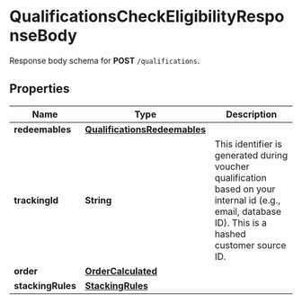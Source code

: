 

# QualificationsCheckEligibilityResponseBody

Response body schema for **POST** `/qualifications`.

## Properties

| Name | Type | Description |
|------------ | ------------- | ------------- |
|**redeemables** | [**QualificationsRedeemables**](QualificationsRedeemables.md) |  |
|**trackingId** | **String** | This identifier is generated during voucher qualification based on your internal id (e.g., email, database ID). This is a hashed customer source ID. |
|**order** | [**OrderCalculated**](OrderCalculated.md) |  |
|**stackingRules** | [**StackingRules**](StackingRules.md) |  |



